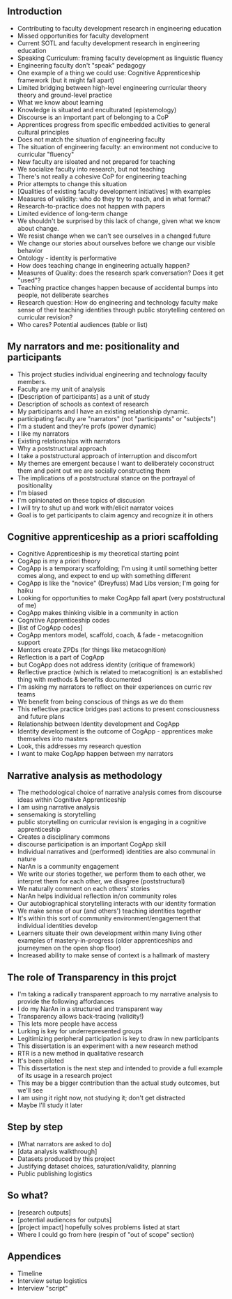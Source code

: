 Introduction
-----------------

* Contributing to faculty development research in engineering education
 * Missed opportunities for faculty development
 * Current SOTL and faculty development research in engineering education
* Speaking Curriculum: framing faculty development as linguistic fluency
 * Engineering faculty don't "speak" pedagogy
 * One example of a thing we could use: Cognitive Apprenticeship framework (but it might fall apart)
 * Limited bridging between high-level engineering curricular theory theory and ground-level practice
* What we know about learning
 * Knowledge is situated and enculturated (epistemology)
 * Discourse is an important part of belonging to a CoP
 * Apprentices progress from specific embedded activities to general cultural principles
 * Does not match the situation of engineering faculty
* The situation of engineering faculty: an environment not conducive to curricular "fluency"
 * New faculty are isloated and not prepared for teaching
 * We socialize faculty into research, but not teaching
 * There's not really a cohesive CoP for engineering teaching
* Prior attempts to change this situation
 * [Qualities of existing faculty development initiatives] with examples
 * Measures of validity: who do they try to reach, and in what format?
 * Research-to-practice does not happen with papers
 * Limited evidence of long-term change
* We shouldn't be surprised by this lack of change, given what we know about change.
 * We resist change when we can't see ourselves in a changed future
 * We change our stories about ourselves before we change our visible behavior
 * Ontology - identity is performative
* How does teaching change in engineering actually happen?
 * Measures of Quality: does the research spark conversation? Does it get "used"?
 * Teaching practice changes happen because of accidental bumps into people, not deliberate searches
* Research question: How do engineering and technology faculty make sense of their teaching identities through public storytelling centered on curricular revision?
* Who cares? Potential audiences (table or list)

My narrators and me: positionality and participants
---------------------------

* This project studies individual engineering and technology faculty members.
 * Faculty are my unit of analysis
 * [Description of participants] as a unit of study
 * Description of schools as context of research
* My participants and I have an existing relationship dynamic.
 * participating faculty are "narrators" (not "participants" or "subjects")
 * I'm a student and they're profs (power dynamic)
 * I like my narrators
 * Existing relationships with narrators
* Why a poststructural approach
 * I take a poststructural approach of interruption and discomfort
 * My themes are emergent because I want to deliberately coconstruct them and point out we are socially constructing them
* The implications of a poststructural stance on the portrayal of positionality
 * I'm biased
 * I'm opinionated on these topics of discusion
 * I will try to shut up and work with/elicit narrator voices
 * Goal is to get participants to claim agency and recognize it in others

Cognitive apprenticeship as a priori scaffolding
-----------------------

* Cognitive Apprenticeship is my theoretical starting point
 * CogApp is my a priori theory
 * CogApp is a temporary scaffolding; I'm using it until something better comes along, and expect to end up with something different
 * CogApp is like the "novice" (Dreyfuss) Mad Libs version; I'm going for haiku
 * Looking for opportunities to make CogApp fall apart (very poststructural of me)
 * CogApp makes thinking visible in a community in action
* Cognitive Apprenticeship codes
 * [list of CogApp codes]
 * CogApp mentors model, scaffold, coach, & fade - metacognition support
 * Mentors create ZPDs (for things like metacognition)
* Reflection is a part of CogApp
 * but CogApp does not address identity (critique of framework)
 * Reflective practice (which is related to metacognition) is an established thing with methods & benefits documented
 * I'm asking my narrators to reflect on their experiences on curric rev teams
 * We benefit from being conscious of things as we do them
 * This reflective practice bridges past actions to present consciousness and future plans
* Relationship between Identity development and CogApp
 * Identity development is the outcome of CogApp - apprentices make themselves into masters
 * Look, this addresses my research question
 * I want to make CogApp happen between my narrators

Narrative analysis as methodology
------------------------

* The methodological choice of narrative analysis comes from discourse ideas within Cognitive Apprenticeship
 * I am using narrative analysis
 * sensemaking is storytelling
 * public storytelling on curricular revision is engaging in a cognitive apprenticeship
 * Creates a disciplinary commons
 * discourse participation is an important CogApp skill
* Individual narratives and (performed) identities are also communal in nature
 * NarAn is a community engagement
 * We write our stories together, we perform them to each other, we interpret them for each other, we disagree (poststructural)
 * We naturally comment on each others' stories
 * NarAn helps individual reflection in/on community roles
 * Our autobiographical storytelling interacts with our identity formation
 * We make sense of our (and others') teaching identities together
* It's within this sort of community environment/engagement that individual identities develop
 * Learners situate their own development within many living other examples of mastery-in-progress (older apprenticeships and journeymen on the open shop floor)
 * Increased ability to make sense of context is a hallmark of mastery

The role of Transparency in this projct
---------------------

* I'm taking a radically transparent approach to my narrative analysis to provide the following affordances
 * I do my NarAn in a structured and transparent way
 * Transparency allows back-tracing (validity!)
* This lets more people have access
 * Lurking is key for underrepresented groups
 * Legitimizing peripheral participation is key to draw in new participants
* This dissertation is an experiment with a new research method
 * RTR is a new method in qualitative research
 * It's been piloted
 * This dissertation is the next step and intended to provide a full example of its usage in a research project
 * This may be a bigger contribution than the actual study outcomes, but we'll see
 * I am using it right now, not studying it; don't get distracted
 * Maybe I'll study it later

Step by step
-----------------------

* [What narrators are asked to do]
* [data analysis walkthrough]
* Datasets produced by this project
* Justifying dataset choices, saturation/validity, planning
* Public publishing logistics

So what?
---------------------

* [research outputs]
* [potential audiences for outputs]
* [project impact] hopefully solves problems listed at start
* Where I could go from here (respin of "out of scope" section)

Appendices
-----------------------

* Timeline
* Interview setup logistics
* Interview "script"
